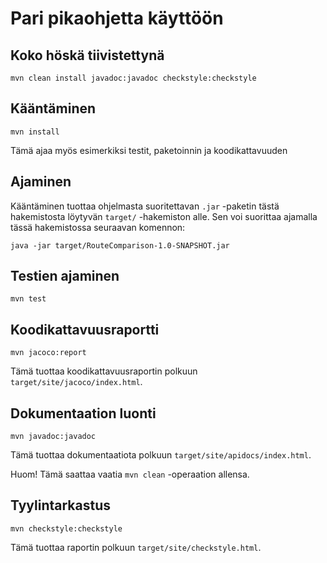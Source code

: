 # Pari pikaohjetta käyttöön

## Koko höskä tiivistettynä

`mvn clean install javadoc:javadoc checkstyle:checkstyle`

## Kääntäminen

`mvn install`

Tämä ajaa myös esimerkiksi testit, paketoinnin ja koodikattavuuden

## Ajaminen

Kääntäminen tuottaa ohjelmasta suoritettavan `.jar` -paketin tästä hakemistosta
löytyvän `target/` -hakemiston alle. Sen voi suorittaa ajamalla tässä
hakemistossa seuraavan komennon:

`java -jar target/RouteComparison-1.0-SNAPSHOT.jar`

## Testien ajaminen

`mvn test`

## Koodikattavuusraportti

`mvn jacoco:report`

Tämä tuottaa koodikattavuusraportin polkuun `target/site/jacoco/index.html`.

## Dokumentaation luonti

`mvn javadoc:javadoc`

Tämä tuottaa dokumentaatiota polkuun `target/site/apidocs/index.html`.

Huom! Tämä saattaa vaatia `mvn clean` -operaation allensa.

## Tyylintarkastus

`mvn checkstyle:checkstyle`

Tämä tuottaa raportin polkuun `target/site/checkstyle.html`.
